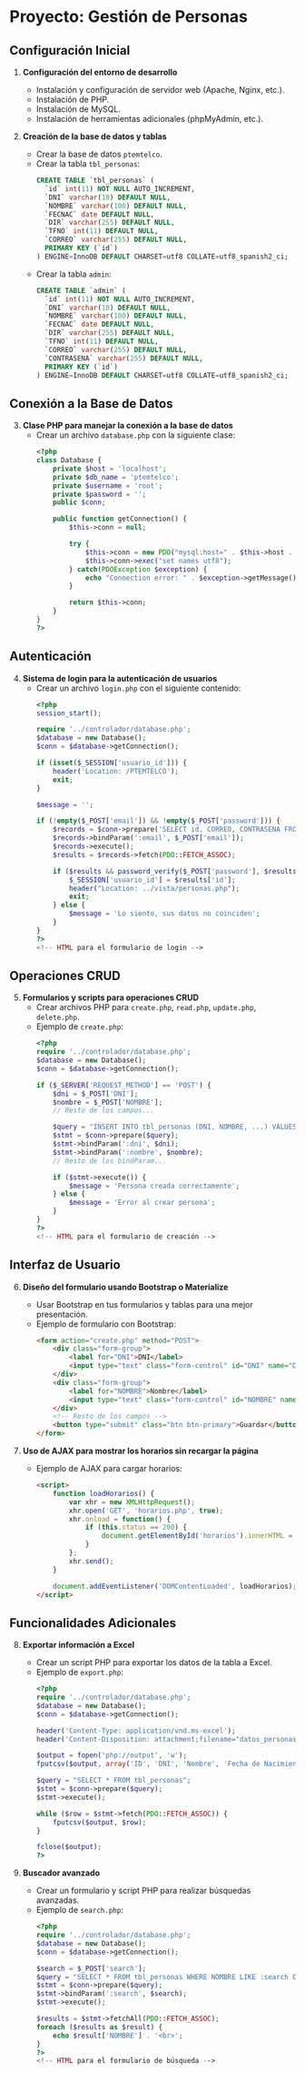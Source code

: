 # Proyecto: Gestión de Personas

## Configuración Inicial

1. **Configuración del entorno de desarrollo**
   - Instalación y configuración de servidor web (Apache, Nginx, etc.).
   - Instalación de PHP.
   - Instalación de MySQL.
   - Instalación de herramientas adicionales (phpMyAdmin, etc.).

2. **Creación de la base de datos y tablas**
   - Crear la base de datos `ptemtelco`.
   - Crear la tabla `tbl_personas`:
     ```sql
     CREATE TABLE `tbl_personas` (
       `id` int(11) NOT NULL AUTO_INCREMENT,
       `DNI` varchar(10) DEFAULT NULL,
       `NOMBRE` varchar(100) DEFAULT NULL,
       `FECNAC` date DEFAULT NULL,
       `DIR` varchar(255) DEFAULT NULL,
       `TFNO` int(11) DEFAULT NULL,
       `CORREO` varchar(255) DEFAULT NULL,
       PRIMARY KEY (`id`)
     ) ENGINE=InnoDB DEFAULT CHARSET=utf8 COLLATE=utf8_spanish2_ci;
     ```
   - Crear la tabla `admin`:
     ```sql
     CREATE TABLE `admin` (
       `id` int(11) NOT NULL AUTO_INCREMENT,
       `DNI` varchar(10) DEFAULT NULL,
       `NOMBRE` varchar(100) DEFAULT NULL,
       `FECNAC` date DEFAULT NULL,
       `DIR` varchar(255) DEFAULT NULL,
       `TFNO` int(11) DEFAULT NULL,
       `CORREO` varchar(255) DEFAULT NULL,
       `CONTRASENA` varchar(255) DEFAULT NULL,
       PRIMARY KEY (`id`)
     ) ENGINE=InnoDB DEFAULT CHARSET=utf8 COLLATE=utf8_spanish2_ci;
     ```

## Conexión a la Base de Datos

3. **Clase PHP para manejar la conexión a la base de datos**
   - Crear un archivo `database.php` con la siguiente clase:
     ```php
     <?php
     class Database {
         private $host = 'localhost';
         private $db_name = 'ptemtelco';
         private $username = 'root';
         private $password = '';
         public $conn;

         public function getConnection() {
             $this->conn = null;

             try {
                 $this->conn = new PDO("mysql:host=" . $this->host . ";dbname=" . $this->db_name, $this->username, $this->password);
                 $this->conn->exec("set names utf8");
             } catch(PDOException $exception) {
                 echo "Connection error: " . $exception->getMessage();
             }

             return $this->conn;
         }
     }
     ?>
     ```

## Autenticación

4. **Sistema de login para la autenticación de usuarios**
   - Crear un archivo `login.php` con el siguiente contenido:
     ```php
     <?php
     session_start();

     require '../controlador/database.php';
     $database = new Database();
     $conn = $database->getConnection();

     if (isset($_SESSION['usuario_id'])) {
         header('Location: /PTEMTELCO');
         exit;
     }

     $message = '';

     if (!empty($_POST['email']) && !empty($_POST['password'])) {
         $records = $conn->prepare('SELECT id, CORREO, CONTRASENA FROM admin WHERE CORREO = :email');
         $records->bindParam(':email', $_POST['email']);
         $records->execute();
         $results = $records->fetch(PDO::FETCH_ASSOC);

         if ($results && password_verify($_POST['password'], $results['CONTRASENA'])) {
             $_SESSION['usuario_id'] = $results['id'];
             header("Location: ../vista/personas.php");
             exit;
         } else {
             $message = 'Lo siento, sus datos no coinciden';
         }
     }
     ?>
     <!-- HTML para el formulario de login -->
     ```

## Operaciones CRUD

5. **Formularios y scripts para operaciones CRUD**
   - Crear archivos PHP para `create.php`, `read.php`, `update.php`, `delete.php`.
   - Ejemplo de `create.php`:
     ```php
     <?php
     require '../controlador/database.php';
     $database = new Database();
     $conn = $database->getConnection();

     if ($_SERVER['REQUEST_METHOD'] == 'POST') {
         $dni = $_POST['DNI'];
         $nombre = $_POST['NOMBRE'];
         // Resto de los campos...

         $query = "INSERT INTO tbl_personas (DNI, NOMBRE, ...) VALUES (:dni, :nombre, ...)";
         $stmt = $conn->prepare($query);
         $stmt->bindParam(':dni', $dni);
         $stmt->bindParam(':nombre', $nombre);
         // Resto de los bindParam...

         if ($stmt->execute()) {
             $message = 'Persona creada correctamente';
         } else {
             $message = 'Error al crear persona';
         }
     }
     ?>
     <!-- HTML para el formulario de creación -->
     ```

## Interfaz de Usuario

6. **Diseño del formulario usando Bootstrap o Materialize**
   - Usar Bootstrap en tus formularios y tablas para una mejor presentación.
   - Ejemplo de formulario con Bootstrap:
     ```html
     <form action="create.php" method="POST">
         <div class="form-group">
             <label for="DNI">DNI</label>
             <input type="text" class="form-control" id="DNI" name="DNI" required>
         </div>
         <div class="form-group">
             <label for="NOMBRE">Nombre</label>
             <input type="text" class="form-control" id="NOMBRE" name="NOMBRE" required>
         </div>
         <!-- Resto de los campos -->
         <button type="submit" class="btn btn-primary">Guardar</button>
     </form>
     ```

7. **Uso de AJAX para mostrar los horarios sin recargar la página**
   - Ejemplo de AJAX para cargar horarios:
     ```html
     <script>
         function loadHorarios() {
             var xhr = new XMLHttpRequest();
             xhr.open('GET', 'horarios.php', true);
             xhr.onload = function() {
                 if (this.status == 200) {
                     document.getElementById('horarios').innerHTML = this.responseText;
                 }
             };
             xhr.send();
         }

         document.addEventListener('DOMContentLoaded', loadHorarios);
     </script>
     ```

## Funcionalidades Adicionales

8. **Exportar información a Excel**
   - Crear un script PHP para exportar los datos de la tabla a Excel.
   - Ejemplo de `export.php`:
     ```php
     <?php
     require '../controlador/database.php';
     $database = new Database();
     $conn = $database->getConnection();

     header('Content-Type: application/vnd.ms-excel');
     header('Content-Disposition: attachment;filename="datos_personas.xls"');

     $output = fopen('php://output', 'w');
     fputcsv($output, array('ID', 'DNI', 'Nombre', 'Fecha de Nacimiento', 'Dirección', 'Teléfono', 'Correo'));

     $query = "SELECT * FROM tbl_personas";
     $stmt = $conn->prepare($query);
     $stmt->execute();

     while ($row = $stmt->fetch(PDO::FETCH_ASSOC)) {
         fputcsv($output, $row);
     }

     fclose($output);
     ?>
     ```

9. **Buscador avanzado**
   - Crear un formulario y script PHP para realizar búsquedas avanzadas.
   - Ejemplo de `search.php`:
     ```php
     <?php
     require '../controlador/database.php';
     $database = new Database();
     $conn = $database->getConnection();

     $search = $_POST['search'];
     $query = "SELECT * FROM tbl_personas WHERE NOMBRE LIKE :search OR DNI LIKE :search";
     $stmt = $conn->prepare($query);
     $stmt->bindParam(':search', $search);
     $stmt->execute();

     $results = $stmt->fetchAll(PDO::FETCH_ASSOC);
     foreach ($results as $result) {
         echo $result['NOMBRE'] . '<br>';
     }
     ?>
     <!-- HTML para el formulario de búsqueda -->
     ```
